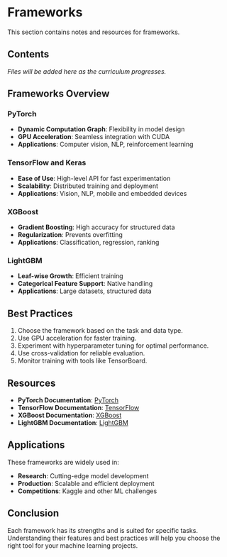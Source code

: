 # Frameworks

This section contains notes and resources for frameworks.

## Contents

*Files will be added here as the curriculum progresses.*

## Frameworks Overview

### PyTorch
- **Dynamic Computation Graph**: Flexibility in model design
- **GPU Acceleration**: Seamless integration with CUDA
- **Applications**: Computer vision, NLP, reinforcement learning

### TensorFlow and Keras
- **Ease of Use**: High-level API for fast experimentation
- **Scalability**: Distributed training and deployment
- **Applications**: Vision, NLP, mobile and embedded devices

### XGBoost
- **Gradient Boosting**: High accuracy for structured data
- **Regularization**: Prevents overfitting
- **Applications**: Classification, regression, ranking

### LightGBM
- **Leaf-wise Growth**: Efficient training
- **Categorical Feature Support**: Native handling
- **Applications**: Large datasets, structured data

## Best Practices
1. Choose the framework based on the task and data type.
2. Use GPU acceleration for faster training.
3. Experiment with hyperparameter tuning for optimal performance.
4. Use cross-validation for reliable evaluation.
5. Monitor training with tools like TensorBoard.

## Resources
- **PyTorch Documentation**: [PyTorch](https://pytorch.org/docs/)
- **TensorFlow Documentation**: [TensorFlow](https://www.tensorflow.org/)
- **XGBoost Documentation**: [XGBoost](https://xgboost.readthedocs.io/)
- **LightGBM Documentation**: [LightGBM](https://lightgbm.readthedocs.io/)

## Applications
These frameworks are widely used in:
- **Research**: Cutting-edge model development
- **Production**: Scalable and efficient deployment
- **Competitions**: Kaggle and other ML challenges

## Conclusion
Each framework has its strengths and is suited for specific tasks. Understanding their features and best practices will help you choose the right tool for your machine learning projects.